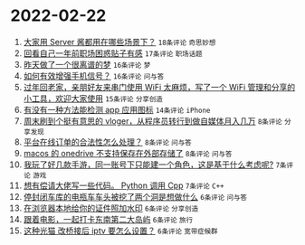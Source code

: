 # 2022-02-22

1. [大家用 Server 酱都用在哪些场景下？](https://www.v2ex.com/t/835547) `18条评论` `奇思妙想`
1. [回看自己一年前职场困惑贴子有感](https://www.v2ex.com/t/835553) `17条评论` `职场话题`
1. [昨天做了一个很离谱的梦](https://www.v2ex.com/t/835550) `16条评论` `梦`
1. [如何有效增强手机信号？](https://www.v2ex.com/t/835546) `16条评论` `问与答`
1. [过年回老家，亲朋好友来串门使用 WiFi 太麻烦，写了一个 WiFi 管理和分享的小工具，欢迎大家使用](https://www.v2ex.com/t/835565) `15条评论` `分享创造`
1. [有没有一种方法能检测 app 应用图标](https://www.v2ex.com/t/835540) `14条评论` `iPhone`
1. [周末刷到个挺有意思的 vloger，从程序员转行到做自媒体月入几万](https://www.v2ex.com/t/835561) `8条评论` `分享发现`
1. [平台在线订单的合法性怎么处理？](https://www.v2ex.com/t/835542) `8条评论` `问与答`
1. [macos 的 onedrive 不支持保存在外部存储了](https://www.v2ex.com/t/835538) `8条评论` `问与答`
1. [我玩了好几款手游，同一账号下只能建一个角色，这是基于什么考虑呢?](https://www.v2ex.com/t/835567) `7条评论` `游戏`
1. [想有偿请大佬写一些代码。 Python 调用 Cpp](https://www.v2ex.com/t/835549) `7条评论` `C++`
1. [停封闭车库的电瓶车车头被挖了两个洞是想做什么](https://www.v2ex.com/t/835552) `6条评论` `问与答`
1. [在浏览器本地给你的证件照加水印](https://www.v2ex.com/t/835543) `6条评论` `分享创造`
1. [跟着电影，一起打卡东南第二大岛屿](https://www.v2ex.com/t/835541) `6条评论` `旅行`
1. [这种光猫 改桥接后 iptv 要怎么设置？](https://www.v2ex.com/t/835539) `6条评论` `宽带症候群`
